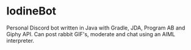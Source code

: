 # IodineBot
Personal Discord bot written in Java with Gradle, JDA, Program AB and Giphy API.
Can post rabbit GIF's, moderate and chat using an AIML interpreter.
